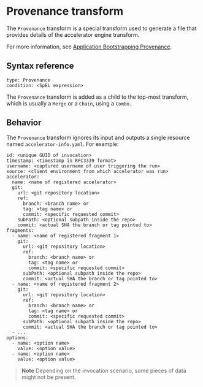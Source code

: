 # Provenance transform

The `Provenance` transform is a special transform used to generate a file that
provides details of the accelerator engine transform.

For more information, see [Application Bootstrapping Provenance](././provenance.hbs.md).

## <a id="syntax-reference"></a>Syntax reference

``` console
type: Provenance
condition: <SpEL expression>
```

The `Provenance` transform is added as a child to the top-most
transform, which is usually a `Merge` or a `Chain`, using a `Combo`.

## <a id="behavior"></a>Behavior

The `Provenance` transform ignores its input and outputs
a single resource named `accelerator-info.yaml`. For example:

``` console
id: <unique GUID of invocation>
timestamp: <timestamp in RFC3339 format>
username: <captured username of user triggering the run>
source: <client environment from which accelerator was run>
accelerator:
  name: <name of registered accelerator>
  git:
    url: <git repository location>
    ref:
      branch: <branch name> or
      tag: <tag name> or
      commit: <specific requested commit>
    subPath: <optional subpath inside the repo>
    commit: <actual SHA the branch or tag pointed to>
fragments:
  - name: <name of registered fragment 1>
    git:
      url: <git repository location>
      ref:
        branch: <branch name> or
        tag: <tag name> or
        commit: <specific requested commit>
      subPath: <optional subpath inside the repo>
      commit: <actual SHA the branch or tag pointed to>
  - name: <name of registered fragment 2>
    git:
      url: <git repository location>
      ref:
        branch: <branch name> or
        tag: <tag name> or
        commit: <specific requested commit>
      subPath: <optional subpath inside the repo>
      commit: <actual SHA the branch or tag pointed to>
  - ...
options:
  - name: <option name>
    value: <option value>
  - name: <option name>
    value: <option value>
```

> **Note** Depending on the invocation scenario, some pieces of data might not be present.
